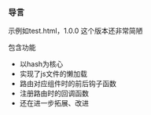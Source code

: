 ### 导言
示例如test.html，1.0.0
这个版本还非常简陋


包含功能
- 以hash为核心
- 实现了js文件的懒加载
- 路由对应组件时的前后钩子函数
- 注册路由时的回调函数
- 还在进一步拓展、改进
